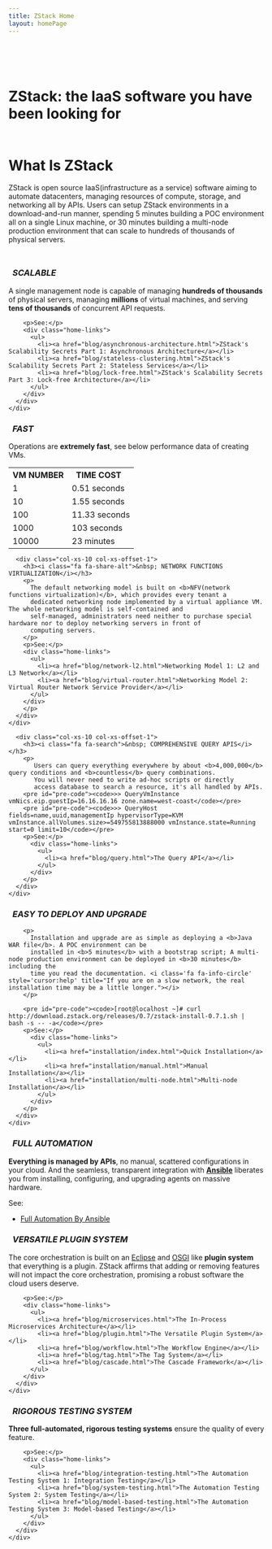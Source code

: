 ```yaml
---
title: ZStack Home
layout: homePage
---
```

<div class="home-slogan-background">
  <div class="homepage-intro">
    <div class="container">
      <div class="row">
        <div class="col-xs-10 col-xs-offset-1" style="padding-top: 50px">
            <h1 class="homepage-slogan">ZStack: the IaaS software you have been looking for</h1>
        </div>
      </div>
    </div>
  </div>
</div>

<div class="homepage-padding-even">
  <div class="container">
    <div class="row">
      <div class="col-xs-10 col-xs-offset-1" style="padding-top: 10px">
        <h1>What Is ZStack</h1>
        <p>
          ZStack is open source IaaS(infrastructure as a service) software aiming to automate datacenters,
          managing resources of compute, storage, and networking all by APIs. Users can setup ZStack
          environments in a download-and-run manner, spending 5 minutes building a POC environment all on a single Linux machine,
          or 30 minutes building a multi-node production environment that can scale to hundreds of thousands of physical servers.
        </p>
      </div>
    </div>
  </div>
</div>


<div class="homepage-padding-odd">
  <div class="container">
    <div class="row">
      <div class="col-xs-10 col-xs-offset-1" style="padding-top: 10px">
        <h3><i class="fa fa-sitemap">&nbsp; SCALABLE</i></h3>
        <p>A single management node is capable of managing <b>hundreds of thousands</b> of physical servers, managing <b>millions</b> of virtual machines,
          and serving <b>tens of thousands</b> of concurrent API requests.</p>

        <p>See:</p>
        <div class="home-links">
          <ul>
            <li><a href="blog/asynchronous-architecture.html">ZStack's Scalability Secrets Part 1: Asynchronous Architecture</a></li>
            <li><a href="blog/stateless-clustering.html">ZStack's Scalability Secrets Part 2: Stateless Services</a></li>
            <li><a href="blog/lock-free.html">ZStack's Scalability Secrets Part 3: Lock-free Architecture</a></li>
          </ul>
        </div>
      </div>
    </div>
  </div>
</div>

<div class="homepage-padding-even">
  <div class="container">
    <div class="row">
      <div class="col-xs-10 col-xs-offset-1">
        <h3><i class="fa fa-bolt">&nbsp; FAST</i></h3>
        <p>Operations are <b>extremely fast</b>, see below performance data of creating VMs.
        <table class="table table-bordered home-table" style="margin-bottom: 0;">
          <tr>
            <th>VM NUMBER</td>
            <th>TIME COST&nbsp;&nbsp;
                <i class='fa fa-info-circle' style='cursor:help' title="Limited by hardware, this data is from a mixed environment containing real VMs created on nested virtualization hypervisor and simulator VMs, which are created by 100 threads using only one management node. We are 100% sure the performance will get better in the real data center with decent hardware."></i>
            </td>
          </tr>
          <tr>
            <td>1</td>
            <td>0.51 seconds</td>
          </tr>
          <tr>
            <td>10</td>
            <td>1.55 seconds</td>
          </tr>
          <tr>
            <td>100</td>
            <td>11.33 seconds</td>
          </tr>
          <tr>
            <td>1000</td>
            <td>103 seconds</td>
          </tr>
          <tr>
            <td>10000</td>
            <td>23 minutes</td>
          </tr>
        </table>
      </div>
    </div>
 </div>
</div>

<div class="homepage-padding-odd">
  <div class="container">
    <div class="row">

      <div class="col-xs-10 col-xs-offset-1">
        <h3><i class="fa fa-share-alt">&nbsp; NETWORK FUNCTIONS VIRTUALIZATION</i></h3>
        <p>
          The default networking model is built on <b>NFV(network functions virtualization)</b>, which provides every tenant a
          dedicated networking node implemented by a virtual appliance VM. The whole networking model is self-contained and
          self-managed, administrators need neither to purchase special hardware nor to deploy networking servers in front of
          computing servers.
        </p>
        <p>See:</p>
        <div class="home-links">
          <ul>
            <li><a href="blog/network-l2.html">Networking Model 1: L2 and L3 Network</a></li>
            <li><a href="blog/virtual-router.html">Networking Model 2: Virtual Router Network Service Provider</a></li>
          </ul>
        </div>
        </p>
      </div>
    </div>
  </div>
</div>

<div class="homepage-padding-even">
  <div class="container">
    <div class="row">

      <div class="col-xs-10 col-xs-offset-1">
        <h3><i class="fa fa-search">&nbsp; COMPREHENSIVE QUERY APIS</i></h3>
        <p>
           Users can query everything everywhere by about <b>4,000,000</b> query conditions and <b>countless</b> query combinations.
           You will never need to write ad-hoc scripts or directly
           access database to search a resource, it's all handled by APIs.
        <pre id="pre-code"><code>>> QueryVmInstance vmNics.eip.guestIp=16.16.16.16 zone.name=west-coast</code></pre>
        <pre id="pre-code"><code>>> QueryHost fields=name,uuid,managementIp hypervisorType=KVM vmInstance.allVolumes.size>=549755813888000 vmInstance.state=Running start=0 limit=10</code></pre>
        <p>See:</p>
          <div class="home-links">
            <ul>
              <li><a href="blog/query.html">The Query API</a></li>
            </ul>
          </div>
        </p>
      </div>
    </div>
  </div>
</div>

<div class="homepage-padding-odd">
  <div class="container">
    <div class="row">
      <div class="col-xs-10 col-xs-offset-1">
        <h3><i class="fa fa-leaf">&nbsp; EASY TO DEPLOY AND UPGRADE </i></h3>

        <p>
          Installation and upgrade are as simple as deploying a <b>Java WAR file</b>. A POC environment can be
          installed in <b>5 minutes</b> with a bootstrap script; A multi-node production environment can be deployed in <b>30 minutes</b> including the
          time you read the documentation. <i class='fa fa-info-circle' style='cursor:help' title="If you are on a slow network, the real installation time may be a little longer."></i>
        </p>

        <pre id="pre-code"><code>[root@localhost ~]# curl http://download.zstack.org/releases/0.7/zstack-install-0.7.1.sh |  bash -s -- -a</code></pre>
        <p>See:</p>
          <div class="home-links">
            <ul>
              <li><a href="installation/index.html">Quick Installation</a></li>
              <li><a href="installation/manual.html">Manual Installation</a></li>
              <li><a href="installation/multi-node.html">Multi-node Installation</a></li>
            </ul>
          </div>
        </p>
      </div>
    </div>
  </div>
</div>

<div class="homepage-padding-even">
  <div class="container">
    <div class="row">
      <div class="col-xs-10 col-xs-offset-1">
        <h3><i class="fa fa-wrench">&nbsp; FULL AUTOMATION</i></h3>
        <p>
          <b>Everything is managed by APIs</b>, no manual, scattered configurations in your cloud. And
          the seamless, transparent integration with <a href="http://www.ansible.com/home"><b>Ansible</b></a>
          liberates you from installing, configuring, and upgrading agents on massive hardware.
        </p>
        <p>See:</p>
          <div class="home-links">
            <ul>
              <li><a href="blog/ansible.html">Full Automation By Ansible</a></li>
            </ul>
          </div>
      </div>
    </div>
  </div>
</div>

<div class="homepage-padding-odd">
  <div class="container">
    <div class="row">
      <div class="col-xs-10 col-xs-offset-1">
        <h3><i class="fa fa-random">&nbsp; VERSATILE PLUGIN SYSTEM</i></h3>
        <p>
          The core orchestration is built on an <a href="https://eclipse.org/">Eclipse</a> and
          <a href="http://www.osgi.org/Main/HomePage">OSGI</a> like <b>plugin system</b> that
          everything is a plugin. ZStack affirms that adding or removing features will not
          impact the core orchestration, promising a robust software the cloud
          users deserve.
        </p>

        <p>See:</p>
        <div class="home-links">
          <ul>
            <li><a href="blog/microservices.html">The In-Process Microservices Architecture</a></li>
            <li><a href="blog/plugin.html">The Versatile Plugin System</a></li>
            <li><a href="blog/workflow.html">The Workflow Engine</a></li>
            <li><a href="blog/tag.html">The Tag System</a></li>
            <li><a href="blog/cascade.html">The Cascade Framework</a></li>
          </ul>
        </div>
      </div>
    </div>
  </div>
</div>

<div class="homepage-padding-even">
  <div class="container">
    <div class="row">
      <div class="col-xs-10 col-xs-offset-1">
        <h3><i class="fa fa-cubes">&nbsp; RIGOROUS TESTING SYSTEM</i></h3>
        <p>
          <b>Three full-automated, rigorous testing systems</b> ensure the quality of every feature.
        </p>

        <p>See:</p>
        <div class="home-links">
          <ul>
            <li><a href="blog/integration-testing.html">The Automation Testing System 1: Integration Testing</a></li>
            <li><a href="blog/system-testing.html">The Automation Testing System 2: System Testing</a></li>
            <li><a href="blog/model-based-testing.html">The Automation Testing System 3: Model-based Testing</a></li>
          </ul>
        </div>
      </div>
    </div>
  </div>
</div>
